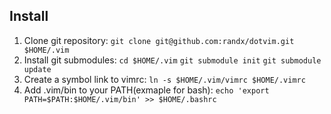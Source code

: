 ## Install

1. Clone git repository:
    `git clone git@github.com:randx/dotvim.git $HOME/.vim`
2. Install git submodules:
    `cd $HOME/.vim`
    `git submodule init`
    `git submodule update`
3. Create a symbol link to vimrc:
    `ln -s $HOME/.vim/vimrc $HOME/.vimrc` 
4. Add .vim/bin to your PATH(exmaple for bash):
    `echo 'export PATH=$PATH:$HOME/.vim/bin' >> $HOME/.bashrc`

